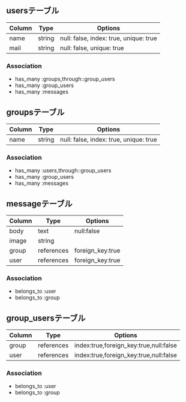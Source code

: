 ## usersテーブル

|Column|Type|Options|
|------|----|-------|
| name |string|null: false, index: true, unique: true|
| mail |string|null: false, unique: true|

### Association
- has_many :groups,through::group_users
- has_many :group_users
- has_many :messages


## groupsテーブル

|Column|Type|Options|
|------|----|-------|
| name |string|null: false, index: true, unique: true|

### Association
- has_many :users,through::group_users
- has_many :group_users
- has_many :messages


## messageテーブル
|Column|Type|Options|
|------|----|-------|
| body |text|null:false|
|image |string|     |
|group |references|foreign_key:true|
| user |references|foreign_key:true|

### Association
- belongs_to :user
- belongs_to :group


## group_usersテーブル

|Column|Type|Options|
|------|----|-------|
|group |references|index:true,foreign_key:true,null:false|
| user |references|index:true,foreign_key:true,null:false|

### Association
- belongs_to :user
- belongs_to :group
